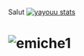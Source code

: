 
Salut 
[![yayouu stats](https://github-readme-stats.vercel.app/api?username=yayouu&count_private=true&show_icons=true&theme=tokyonight)](https://github.com/yayouu)

# ![emiche1](https://github.com/yayouu/yayouu/blob/main/1.gif)


